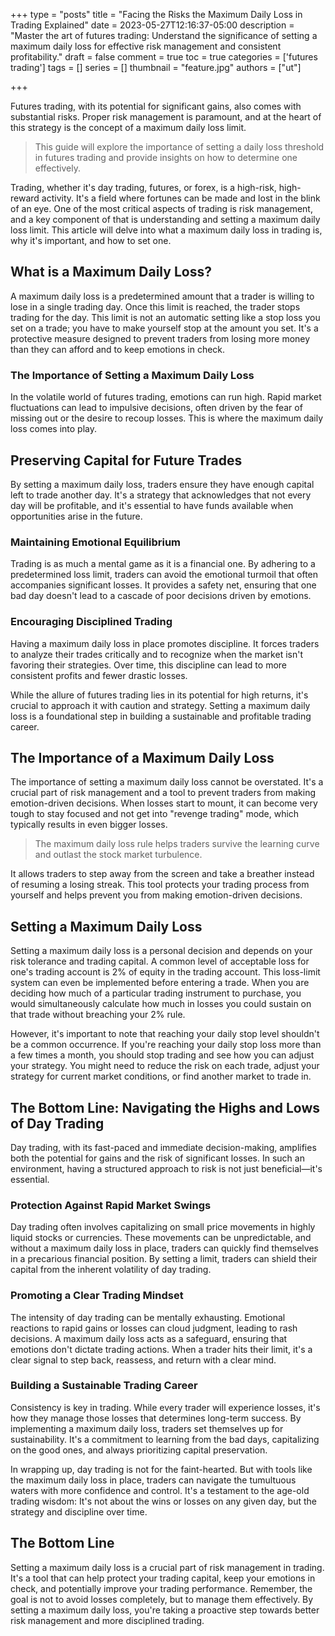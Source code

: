 +++
type = "posts"
title = "Facing the Risks the Maximum Daily Loss in Trading Explained"
date =  2023-05-27T12:16:37-05:00
description = "Master the art of futures trading: Understand the significance of setting a maximum daily loss for effective risk management and consistent profitability."
draft = false
comment = true
toc = true
categories = ['futures trading']
tags = []
series = []
thumbnail = "feature.jpg"
authors = ["ut"]

+++

Futures trading, with its potential for significant gains, also comes with substantial risks. Proper risk management is paramount, and at the heart of this strategy is the concept of a maximum daily loss limit.

> This guide will explore the importance of setting a daily loss threshold in futures trading and provide insights on how to determine one effectively.

Trading, whether it's day trading, futures, or forex, is a high-risk, high-reward activity. It's a field where fortunes can be made and lost in the blink of an eye. One of the most critical aspects of trading is risk management, and a key component of that is understanding and setting a maximum daily loss limit. This article will delve into what a maximum daily loss in trading is, why it's important, and how to set one.

## What is a Maximum Daily Loss?

A maximum daily loss is a predetermined amount that a trader is willing to lose in a single trading day. Once this limit is reached, the trader stops trading for the day. This limit is not an automatic setting like a stop loss you set on a trade; you have to make yourself stop at the amount you set. It's a protective measure designed to prevent traders from losing more money than they can afford and to keep emotions in check.

### The Importance of Setting a Maximum Daily Loss

In the volatile world of futures trading, emotions can run high. Rapid market fluctuations can lead to impulsive decisions, often driven by the fear of missing out or the desire to recoup losses. This is where the maximum daily loss comes into play.

## Preserving Capital for Future Trades
By setting a maximum daily loss, traders ensure they have enough capital left to trade another day. It's a strategy that acknowledges that not every day will be profitable, and it's essential to have funds available when opportunities arise in the future.

### Maintaining Emotional Equilibrium
Trading is as much a mental game as it is a financial one. By adhering to a predetermined loss limit, traders can avoid the emotional turmoil that often accompanies significant losses. It provides a safety net, ensuring that one bad day doesn't lead to a cascade of poor decisions driven by emotions.

### Encouraging Disciplined Trading
Having a maximum daily loss in place promotes discipline. It forces traders to analyze their trades critically and to recognize when the market isn't favoring their strategies. Over time, this discipline can lead to more consistent profits and fewer drastic losses.

While the allure of futures trading lies in its potential for high returns, it's crucial to approach it with caution and strategy. Setting a maximum daily loss is a foundational step in building a sustainable and profitable trading career.


## The Importance of a Maximum Daily Loss

The importance of setting a maximum daily loss cannot be overstated. It's a crucial part of risk management and a tool to prevent traders from making emotion-driven decisions. When losses start to mount, it can become very tough to stay focused and not get into "revenge trading" mode, which typically results in even bigger losses. 

> The maximum daily loss rule helps traders survive the learning curve and outlast the stock market turbulence.

It allows traders to step away from the screen and take a breather instead of resuming a losing streak. This tool protects your trading process from yourself and helps prevent you from making emotion-driven decisions.

## Setting a Maximum Daily Loss

Setting a maximum daily loss is a personal decision and depends on your risk tolerance and trading capital. A common level of acceptable loss for one's trading account is 2% of equity in the trading account. This loss-limit system can even be implemented before entering a trade. When you are deciding how much of a particular trading instrument to purchase, you would simultaneously calculate how much in losses you could sustain on that trade without breaching your 2% rule.

However, it's important to note that reaching your daily stop level shouldn't be a common occurrence. If you're reaching your daily stop loss more than a few times a month, you should stop trading and see how you can adjust your strategy. You might need to reduce the risk on each trade, adjust your strategy for current market conditions, or find another market to trade in.

## The Bottom Line: Navigating the Highs and Lows of Day Trading

Day trading, with its fast-paced and immediate decision-making, amplifies both the potential for gains and the risk of significant losses. In such an environment, having a structured approach to risk is not just beneficial—it's essential.

### Protection Against Rapid Market Swings
Day trading often involves capitalizing on small price movements in highly liquid stocks or currencies. These movements can be unpredictable, and without a maximum daily loss in place, traders can quickly find themselves in a precarious financial position. By setting a limit, traders can shield their capital from the inherent volatility of day trading.

### Promoting a Clear Trading Mindset
The intensity of day trading can be mentally exhausting. Emotional reactions to rapid gains or losses can cloud judgment, leading to rash decisions. A maximum daily loss acts as a safeguard, ensuring that emotions don't dictate trading actions. When a trader hits their limit, it's a clear signal to step back, reassess, and return with a clear mind.

### Building a Sustainable Trading Career
Consistency is key in trading. While every trader will experience losses, it's how they manage those losses that determines long-term success. By implementing a maximum daily loss, traders set themselves up for sustainability. It's a commitment to learning from the bad days, capitalizing on the good ones, and always prioritizing capital preservation.

In wrapping up, day trading is not for the faint-hearted. But with tools like the maximum daily loss in place, traders can navigate the tumultuous waters with more confidence and control. It's a testament to the age-old trading wisdom: It's not about the wins or losses on any given day, but the strategy and discipline over time.

## The Bottom Line

Setting a maximum daily loss is a crucial part of risk management in trading. It's a tool that can help protect your trading capital, keep your emotions in check, and potentially improve your trading performance. Remember, the goal is not to avoid losses completely, but to manage them effectively. By setting a maximum daily loss, you're taking a proactive step towards better risk management and more disciplined trading.

